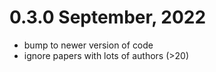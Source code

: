 # 0.3.0 September, 2022
* bump to newer version of code
* ignore papers with lots of authors (>20)


